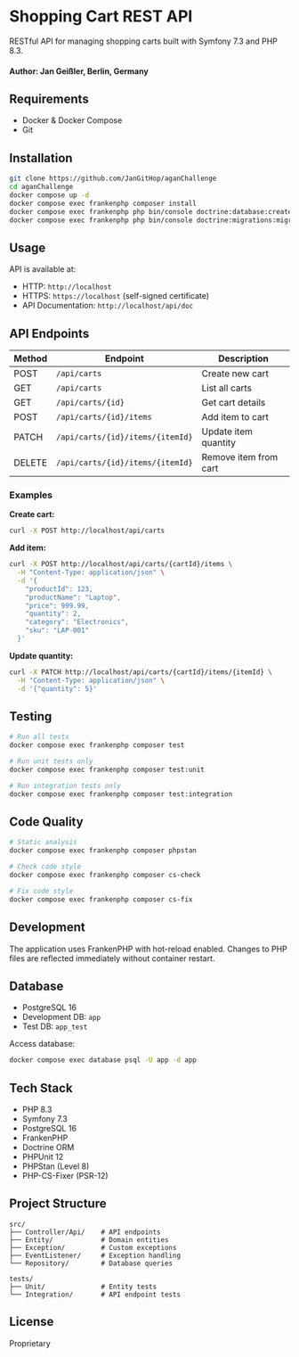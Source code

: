 # Shopping Cart REST API

RESTful API for managing shopping carts built with Symfony 7.3 and PHP 8.3.
#### Author: Jan Geißler, Berlin, Germany

## Requirements

- Docker & Docker Compose
- Git

## Installation

```bash
git clone https://github.com/JanGitHop/aganChallenge
cd aganChallenge
docker compose up -d
docker compose exec frankenphp composer install
docker compose exec frankenphp php bin/console doctrine:database:create
docker compose exec frankenphp php bin/console doctrine:migrations:migrate
```

## Usage

API is available at:
- HTTP: `http://localhost`
- HTTPS: `https://localhost` (self-signed certificate)
- API Documentation: `http://localhost/api/doc`

## API Endpoints

| Method | Endpoint | Description |
|--------|----------|-------------|
| POST | `/api/carts` | Create new cart |
| GET | `/api/carts` | List all carts |
| GET | `/api/carts/{id}` | Get cart details |
| POST | `/api/carts/{id}/items` | Add item to cart |
| PATCH | `/api/carts/{id}/items/{itemId}` | Update item quantity |
| DELETE | `/api/carts/{id}/items/{itemId}` | Remove item from cart |

### Examples

**Create cart:**
```bash
curl -X POST http://localhost/api/carts
```

**Add item:**
```bash
curl -X POST http://localhost/api/carts/{cartId}/items \
  -H "Content-Type: application/json" \
  -d '{
    "productId": 123,
    "productName": "Laptop",
    "price": 999.99,
    "quantity": 2,
    "category": "Electronics",
    "sku": "LAP-001"
  }'
```

**Update quantity:**
```bash
curl -X PATCH http://localhost/api/carts/{cartId}/items/{itemId} \
  -H "Content-Type: application/json" \
  -d '{"quantity": 5}'
```

## Testing

```bash
# Run all tests
docker compose exec frankenphp composer test

# Run unit tests only
docker compose exec frankenphp composer test:unit

# Run integration tests only
docker compose exec frankenphp composer test:integration
```

## Code Quality

```bash
# Static analysis
docker compose exec frankenphp composer phpstan

# Check code style
docker compose exec frankenphp composer cs-check

# Fix code style
docker compose exec frankenphp composer cs-fix
```

## Development

The application uses FrankenPHP with hot-reload enabled. Changes to PHP files are reflected immediately without container restart.

## Database

- PostgreSQL 16
- Development DB: `app`
- Test DB: `app_test`

Access database:
```bash
docker compose exec database psql -U app -d app
```

## Tech Stack

- PHP 8.3
- Symfony 7.3
- PostgreSQL 16
- FrankenPHP
- Doctrine ORM
- PHPUnit 12
- PHPStan (Level 8)
- PHP-CS-Fixer (PSR-12)

## Project Structure

```
src/
├── Controller/Api/    # API endpoints
├── Entity/            # Domain entities
├── Exception/         # Custom exceptions
├── EventListener/     # Exception handling
└── Repository/        # Database queries

tests/
├── Unit/              # Entity tests
└── Integration/       # API endpoint tests
```

## License

Proprietary
